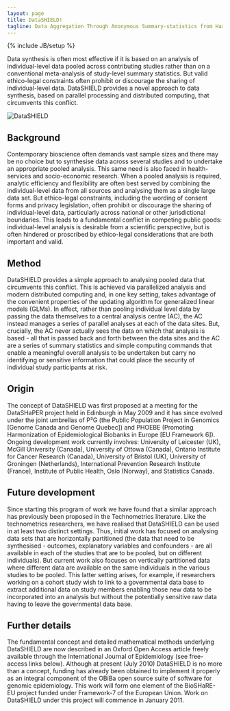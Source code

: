 ```yaml
---
layout: page
title: DataSHIELD!
tagline: Data Aggregation Through Anonymous Summary-statistics from Harmonized Individual-levEL Databases
---
```

{% include JB/setup %}

Data synthesis is often most effective if it is based on an analysis of individual-level data pooled across contributing studies rather than on a conventional meta-analysis of study-level summary statistics. But valid ethico-legal constraints often prohibit or discourage the sharing of individual-level data. DataSHIELD provides a novel approach to data synthesis, based on parallel processing and distributed computing, that circumvents this conflict.

![DataSHIELD](http://www.p3gobservatory.org:8080/images/dataShield.png "DataSHIELD")

## Background

Contemporary bioscience often demands vast sample sizes and there may be no choice but to synthesise data across several studies and to undertake an appropriate pooled analysis. This same need is also faced in health-services and socio-economic research. When a pooled analysis is required, analytic efficiency and flexibility are often best served by combining the individual-level data from all sources and analysing them as a single large data set. But ethico-legal constraints, including the wording of consent forms and privacy legislation, often prohibit or discourage the sharing of individual-level data, particularly across national or other jurisdictional boundaries. This leads to a fundamental conflict in competing public goods: individual-level analysis is desirable from a scientific perspective, but is often hindered or proscribed by ethico-legal considerations that are both important and valid.
    
## Method

DataSHIELD provides a simple approach to analysing pooled data that circumvents this conflict. This is achieved via parallelized analysis and modern distributed computing and, in one key setting, takes advantage of the convenient properties of the updating algorithm for generalized linear models (GLMs). In effect, rather than pooling individual level data by passing the data themselves to a central analysis centre (AC), the AC instead manages a series of parallel analyses at each of the data sites. But, crucially, the AC never actually sees the data on which that analysis is based - all that is passed back and forth between the data sites and the AC are a series of summary statistics and simple computing commands that enable a meaningful overall analysis to be undertaken but carry no identifying or sensitive information that could place the security of individual study participants at risk.

## Origin

The concept of DataSHIELD was first proposed at a meeting for the DataSHaPER project held in Edinburgh in May 2009 and it has since evolved under the joint umbrellas of P³G (the Public Population Project in Genomics [Genome Canada and Genome Quebec]) and PHOEBE (Promoting Harmonization of Epidemiological Biobanks in Europe [EU Framework 6]). Ongoing development work currently involves: University of Leicester (UK), McGill University (Canada), University of Ottowa (Canada), Ontario Institute for Cancer Research (Canada), University of Bristol (UK), University of Groningen (Netherlands), International Prevention Research Institute (France), Institute of Public Health, Oslo (Norway), and Statistics Canada.

## Future development

Since starting this program of work we have found that a similar approach has previously been proposed in the Technometrics literature. Like the technometrics researchers, we have realised that DataSHIELD can be used in at least two distinct settings. Thus, initial work has focused on analysing data sets that are horizontally partitioned (the data that need to be synthesised - outcomes, explanatory variables and confounders - are all available in each of the studies that are to be pooled, but on different individuals). But current work also focuses on vertically partitioned data where different data are available on the same individuals in the various studies to be pooled. This latter setting arises, for example, if researchers working on a cohort study wish to link to a governmental data base to extract additional data on study members enabling those new data to be incorporated into an analysis but without the potentially sensitive raw data having to leave the governmental data base.

## Further details

The fundamental concept and detailed mathematical methods underlying DataSHIELD are now described in an Oxford Open Access article freely available through the International Journal of Epidemiology (see free-access links below). Although at present (July 2010) DataSHIELD is no more than a concept, funding has already been obtained to implement it properly as an integral component of the OBiBa open source suite of software for genomic epidemiology. This work will form one element of the BioSHaRE-EU project funded under Framework-7 of the European Union. Work on DataSHIELD under this project will commence in January 2011.
